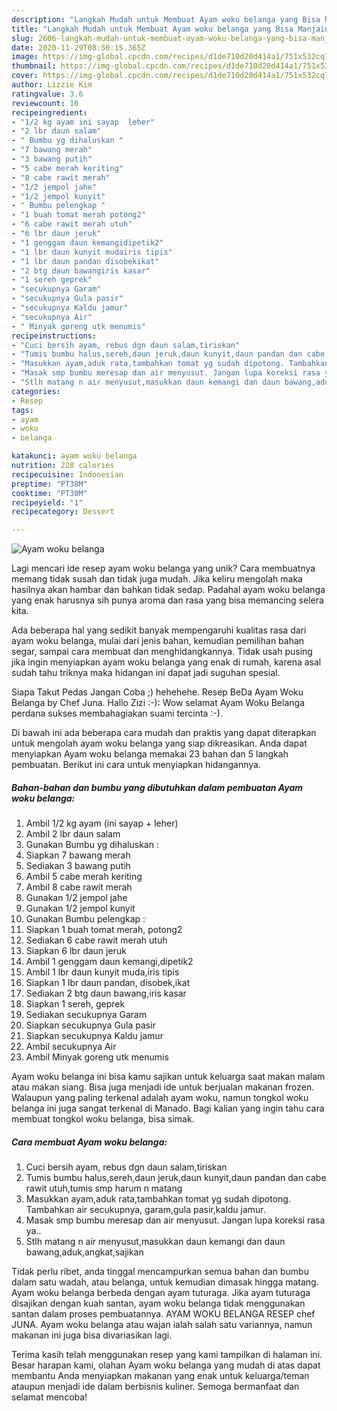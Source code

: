 ```yaml
---
description: "Langkah Mudah untuk Membuat Ayam woku belanga yang Bisa Manjain Lidah"
title: "Langkah Mudah untuk Membuat Ayam woku belanga yang Bisa Manjain Lidah"
slug: 2606-langkah-mudah-untuk-membuat-ayam-woku-belanga-yang-bisa-manjain-lidah
date: 2020-11-29T08:50:15.365Z
image: https://img-global.cpcdn.com/recipes/d1de710d20d414a1/751x532cq70/ayam-woku-belanga-foto-resep-utama.jpg
thumbnail: https://img-global.cpcdn.com/recipes/d1de710d20d414a1/751x532cq70/ayam-woku-belanga-foto-resep-utama.jpg
cover: https://img-global.cpcdn.com/recipes/d1de710d20d414a1/751x532cq70/ayam-woku-belanga-foto-resep-utama.jpg
author: Lizzie Kim
ratingvalue: 3.6
reviewcount: 10
recipeingredient:
- "1/2 kg ayam ini sayap  leher"
- "2 lbr daun salam"
- " Bumbu yg dihaluskan "
- "7 bawang merah"
- "3 bawang putih"
- "5 cabe merah keriting"
- "8 cabe rawit merah"
- "1/2 jempol jahe"
- "1/2 jempol kunyit"
- " Bumbu pelengkap "
- "1 buah tomat merah potong2"
- "6 cabe rawit merah utuh"
- "6 lbr daun jeruk"
- "1 genggam daun kemangidipetik2"
- "1 lbr daun kunyit mudairis tipis"
- "1 lbr daun pandan disobekikat"
- "2 btg daun bawangiris kasar"
- "1 sereh geprek"
- "secukupnya Garam"
- "secukupnya Gula pasir"
- "secukupnya Kaldu jamur"
- "secukupnya Air"
- " Minyak goreng utk menumis"
recipeinstructions:
- "Cuci bersih ayam, rebus dgn daun salam,tiriskan"
- "Tumis bumbu halus,sereh,daun jeruk,daun kunyit,daun pandan dan cabe rawit utuh,tumis smp harum n matang"
- "Masukkan ayam,aduk rata,tambahkan tomat yg sudah dipotong. Tambahkan air secukupnya, garam,gula pasir,kaldu jamur."
- "Masak smp bumbu meresap dan air menyusut. Jangan lupa koreksi rasa ya.."
- "Stlh matang n air menyusut,masukkan daun kemangi dan daun bawang,aduk,angkat,sajikan"
categories:
- Resep
tags:
- ayam
- woku
- belanga

katakunci: ayam woku belanga 
nutrition: 228 calories
recipecuisine: Indonesian
preptime: "PT38M"
cooktime: "PT30M"
recipeyield: "1"
recipecategory: Dessert

---
```



![Ayam woku belanga](https://img-global.cpcdn.com/recipes/d1de710d20d414a1/751x532cq70/ayam-woku-belanga-foto-resep-utama.jpg)

Lagi mencari ide resep ayam woku belanga yang unik? Cara membuatnya memang tidak susah dan tidak juga mudah. Jika keliru mengolah maka hasilnya akan hambar dan bahkan tidak sedap. Padahal ayam woku belanga yang enak harusnya sih punya aroma dan rasa yang bisa memancing selera kita.

Ada beberapa hal yang sedikit banyak mempengaruhi kualitas rasa dari ayam woku belanga, mulai dari jenis bahan, kemudian pemilihan bahan segar, sampai cara membuat dan menghidangkannya. Tidak usah pusing jika ingin menyiapkan ayam woku belanga yang enak di rumah, karena asal sudah tahu triknya maka hidangan ini dapat jadi suguhan spesial.

Siapa Takut Pedas Jangan Coba ;) hehehehe. Resep BeDa Ayam Woku Belanga by Chef Juna. Hallo Zizi :-): Wow selamat Ayam Woku Belanga perdana sukses membahagiakan suami tercinta :-).


Di bawah ini ada beberapa cara mudah dan praktis yang dapat diterapkan untuk mengolah ayam woku belanga yang siap dikreasikan. Anda dapat menyiapkan Ayam woku belanga memakai 23 bahan dan 5 langkah pembuatan. Berikut ini cara untuk menyiapkan hidangannya.

<!--inarticleads1-->

##### Bahan-bahan dan bumbu yang dibutuhkan dalam pembuatan Ayam woku belanga:

1. Ambil 1/2 kg ayam (ini sayap + leher)
1. Ambil 2 lbr daun salam
1. Gunakan  Bumbu yg dihaluskan :
1. Siapkan 7 bawang merah
1. Sediakan 3 bawang putih
1. Ambil 5 cabe merah keriting
1. Ambil 8 cabe rawit merah
1. Gunakan 1/2 jempol jahe
1. Gunakan 1/2 jempol kunyit
1. Gunakan  Bumbu pelengkap :
1. Siapkan 1 buah tomat merah, potong2
1. Sediakan 6 cabe rawit merah utuh
1. Siapkan 6 lbr daun jeruk
1. Ambil 1 genggam daun kemangi,dipetik2
1. Ambil 1 lbr daun kunyit muda,iris tipis
1. Siapkan 1 lbr daun pandan, disobek,ikat
1. Sediakan 2 btg daun bawang,iris kasar
1. Siapkan 1 sereh, geprek
1. Sediakan secukupnya Garam
1. Siapkan secukupnya Gula pasir
1. Siapkan secukupnya Kaldu jamur
1. Ambil secukupnya Air
1. Ambil  Minyak goreng utk menumis


Ayam woku belanga ini bisa kamu sajikan untuk keluarga saat makan malam atau makan siang. Bisa juga menjadi ide untuk berjualan makanan frozen. Walaupun yang paling terkenal adalah ayam woku, namun tongkol woku belanga ini juga sangat terkenal di Manado. Bagi kalian yang ingin tahu cara membuat tongkol woku belanga, bisa simak. 

<!--inarticleads2-->

##### Cara membuat Ayam woku belanga:

1. Cuci bersih ayam, rebus dgn daun salam,tiriskan
1. Tumis bumbu halus,sereh,daun jeruk,daun kunyit,daun pandan dan cabe rawit utuh,tumis smp harum n matang
1. Masukkan ayam,aduk rata,tambahkan tomat yg sudah dipotong. Tambahkan air secukupnya, garam,gula pasir,kaldu jamur.
1. Masak smp bumbu meresap dan air menyusut. Jangan lupa koreksi rasa ya..
1. Stlh matang n air menyusut,masukkan daun kemangi dan daun bawang,aduk,angkat,sajikan


Tidak perlu ribet, anda tinggal mencampurkan semua bahan dan bumbu dalam satu wadah, atau belanga, untuk kemudian dimasak hingga matang. Ayam woku belanga berbeda dengan ayam tuturaga. Jika ayam tuturaga disajikan dengan kuah santan, ayam woku belanga tidak menggunakan santan dalam proses pembuatannya. AYAM WOKU BELANGA RESEP chef JUNA. Ayam woku belanga atau wajan ialah salah satu variannya, namun makanan ini juga bisa divariasikan lagi. 

Terima kasih telah menggunakan resep yang kami tampilkan di halaman ini. Besar harapan kami, olahan Ayam woku belanga yang mudah di atas dapat membantu Anda menyiapkan makanan yang enak untuk keluarga/teman ataupun menjadi ide dalam berbisnis kuliner. Semoga bermanfaat dan selamat mencoba!
